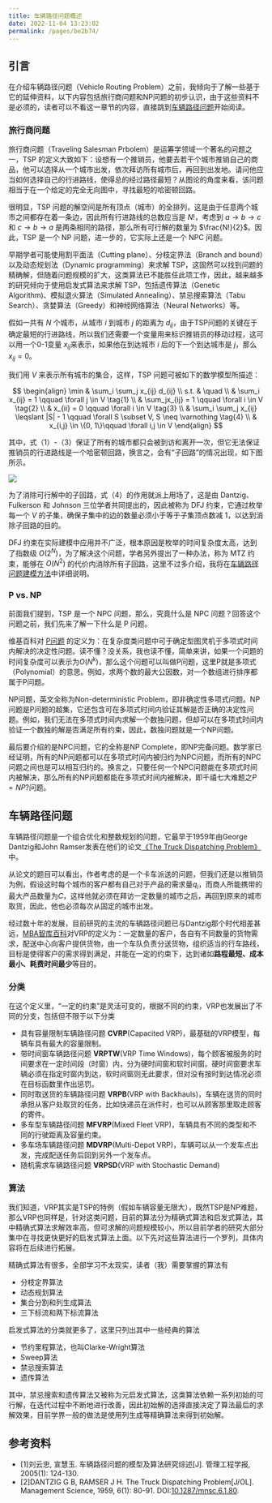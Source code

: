 ```yaml
---
title: 车辆路径问题概述
date: 2022-11-04 13:23:02
permalink: /pages/be2b74/
---
```


## 引言

在介绍车辆路径问题（Vehicle Routing Problem）之前，我倾向于了解一些基于它的延伸资料，以下内容包括旅行商问题和NP问题的初步认识，由于这些资料不是必须的，读者可以不看这一章节的内容，直接跳到[车辆路径问题](/pages/be2b74/#车辆路径问题)开始阅读。

### 旅行商问题

旅行商问题（Traveling Salesman Prbolem）是运筹学领域一个著名的问题之一，TSP 的定义大致如下：设想有一个推销员，他要去若干个城市推销自己的商品，他可以选择从一个城市出发，依次拜访所有城市后，再回到出发地。请问他应当如何选择自己的行进路线，使得总的经过路径最短？从图论的角度来看，该问题相当于在一个给定的完全无向图中，寻找最短的哈密顿回路。

很明显，TSP 问题的解空间是所有顶点（城市）的全排列，这是由于任意两个城市之间都存在着一条边，因此所有行进路线的总数应当是 $N!$，考虑到 $a \rightarrow b \rightarrow c$ 和 $c \rightarrow b\rightarrow a$ 是两条相同的路径，那么所有可行解的数量为 $\frac{N!}{2}$。因此，TSP 是一个 NP 问题，进一步的，它实际上还是一个 NPC 问题。

早期学者可能使用割平面法（Cutting plane）、分枝定界法（Branch and bound）以及动态规划法（Dynamic programming）来求解 TSP，这固然可以找到问题的精确解，但随着问题规模的扩大，这类算法已不能胜任此项工作，因此，越来越多的研究倾向于使用启发式算法来求解 TSP，包括遗传算法（Genetic Algorithm)、模拟退火算法（Simulated Annealing）、禁忌搜索算法（Tabu Search）、贪婪算法（Greedy）和神经网络算法（Neural Networks）等。

假如一共有 $N$ 个城市，从城市 $i$ 到城市 $j$ 的距离为 $d_{ij}$，由于TSP问题的关键在于确定最短的行进路线，所以我们还需要一个变量用来标识推销员的移动过程，这可以用一个0-1变量 $x_{ij}$来表示，如果他在到达城市 $i$ 后的下一个到达城市是 $j$，那么 $x_{ij} = 0$。

我们用 $V$ 来表示所有城市的集合，这样，TSP 问题可被如下的数学模型所描述：

$$
\begin{align}
\min & \sum_i \sum_j x_{ij} d_{ij} \\
s.t. & \quad \\
& \sum_i x_{ij} = 1 \qquad \forall j \in V \tag{1} \\
& \sum_jx_{ij} = 1 \qquad \forall i \in V \tag{2} \\
& x_{ii} = 0 \qquad \forall i \in V \tag{3} \\
& \sum_i \sum_j x_{ij} \leqslant |S| - 1 \qquad \forall S \subset V, S \neq \varnothing \tag{4} \\
& x_{i,j} \in \{0, 1\}\qquad \forall i,j \in V
\end{align}
$$

其中，式（1）-（3）保证了所有的城市都只会被到访和离开一次，但它无法保证推销员的行进路线是一个哈密顿回路，换言之，会有“子回路”的情况出现，如下图所示。

![](https://cdn.jsdelivr.net/gh/musoulee/figurebed/figures/20221105120224.png)


为了消除可行解中的子回路，式（4）的作用就派上用场了，这是由 Dantzig、Fulkerson 和 Johnson 三位学者共同提出的，因此被称为 DFJ 约束，它通过枚举每一个 $V$ 的子集，确保子集中的边的数量必须小于等于子集顶点数减 1，以达到消除子回路的目的。

DFJ 约束在实际建模中应用并不广泛，根本原因是枚举的时间复杂度太高，达到了指数级 $O (2^N)$，为了解决这个问题，学者另外提出了一种办法，称为 MTZ 约束，能够在 $O (N^2)$ 的代价内消除所有子回路，这里不过多介绍，我将在[车辆路径问题建模方法](/pages/00887c/)中详细说明。

### P vs. NP
前面我们提到，TSP 是一个 NPC 问题，那么，究竟什么是 NPC 问题？回答这个问题之前，我们先来了解一下什么是 P 问题。

维基百科对 [P问题](https://zh.wikipedia.org/wiki/P_(%E8%A4%87%E9%9B%9C%E5%BA%A6)) 的定义为：在复杂度类问题中可于确定型图灵机于多项式时间内解决的决定性问题。读不懂？没关系，我也读不懂，简单来讲，如果一个问题的时间复杂度可以表示为$O(N^k)$，那么这个问题可以叫做P问题，这里P就是多项式（Polynomial）的意思。例如，求两个数的最大公因数，对一个数组进行排序都属于P问题。

NP问题，英文全称为Non-deterministic Problem，即非确定性多项式问题。NP问题是P问题的超集，它还包含可在多项式时间内验证其解是否正确的决定性问题。例如，我们无法在多项式时间内求解一个数独问题，但却可以在多项式时间内验证一个数独的解是否满足所有约束，因此，数独问题就是一个NP问题。

最后要介绍的是NPC问题，它的全称是NP Complete，即NP完备问题。数学家已经证明，所有的NP问题都可以在多项式时间内被归约为NPC问题，而所有的NPC问题之间也是可以相互归约的。换言之，只要任何一个NPC问题能在多项式时间内被解决，那么所有的NP问题都能在多项式时间内被解决，即千禧七大难题之$P=NP?$问题。


## 车辆路径问题

车辆路径问题是一个组合优化和整数规划的问题，它最早于1959年由George Dantzig和John Ramser发表在他们的论文[《The Truck Dispatching Problem》](https://doi.org/10.1287/mnsc.6.1.80)中。

从论文的题目可以看出，作者考虑的是一个卡车派送的问题，但我们还是以推销员为例，假设这时每个城市的客户都有自己对于产品的需求量$q_i$，而商人所能携带的最大产品数量为$C$，这样他就必须在拜访一定数量的城市之后，再回到原来的城市取货，因此，他也必须每次从固定的城市出发。

经过数十年的发展，目前研究的主流的车辆路径问题已与Dantzig那个时代相差甚远，[MBA智库百科](https://wiki.mbalib.com/wiki/%E8%BD%A6%E8%BE%86%E8%B7%AF%E5%BE%84%E9%97%AE%E9%A2%98)对VRP的定义为：一定数量的客户，各自有不同数量的货物需求，配送中心向客户提供货物，由一个车队负责分送货物，组织适当的行车路线，目标是使得客户的需求得到满足，并能在一定的约束下，达到诸如**路程最短、成本最小、耗费时间最少**等目的。

### 分类
在这个定义里，“一定的约束”是灵活可变的，根据不同的约束，VRP也发展出了不同的分支，包括但不限于以下分类

- 具有容量限制车辆路径问题 **CVRP**(Capacited VRP)，最基础的VRP模型，每辆车具有最大的容量限制。
- 带时间窗车辆路径问题 **VRPTW**(VRP Time Windows)，每个顾客被服务的时间要求在一定时间段（时窗）内，分为硬时间窗和软时间窗。硬时间窗要求车辆必须在指定时窗内到达，软时间窗则无此要求，但对没有按时到达情况必须在目标函数里作出惩罚。
- 同时取送货的车辆路径问题 **VRPB**(VRP with Backhauls)，车辆在送货的同时承担从客户处取货的任务，比如快递员在派件时，也可以从顾客那里取走顾客的寄件。
- 多车型车辆路径问题 **MFVRP**(Mixed Fleet VRP)，车辆具有不同的类型和不同的行驶距离及容量约束。
- 多车场车辆路径问题 **MDVRP**(Multi-Depot VRP)，车辆可以从一个发车点出发，完成配送任务后回到另外一个发车点。
- 随机需求车辆路径问题 **VRPSD**(VRP with Stochastic Demand)

### 算法

我们知道，VRP其实是TSP的特例（假如车辆容量无限大），既然TSP是NP难题，那么VRP也同样是，针对这类问题，目前的算法分为精确式算法和启发式算法，其中精确式算法求解效率高，但可求解的问题规模较小，所以目前学者的研究大部分集中在寻找更快更好的启发式算法上面。以下先对这些算法进行一个罗列，具体内容将在后续进行拓展。

精确式算法有很多，全部学习不太现实，读者（我）需要掌握的算法有
- 分枝定界算法
- 动态规划算法
- 集合分割和列生成算法
- 三下标流和两下标流算法

启发式算法的分类就更多了，这里只列出其中一些经典的算法
- 节约里程算法，也叫Clarke-Wright算法
- Sweep算法
- 禁忌搜索算法
- 遗传算法

其中，禁忌搜索和遗传算法又被称为元启发式算法，这类算法依赖一系列初始的可行解，在迭代过程中不断地进行改善，因此初始解的选择直接决定了算法最后的求解效果，目前学界一般的做法是使用列生成等精确算法来得到初始解。


## 参考资料
- [1]刘云忠, 宣慧玉. 车辆路径问题的模型及算法研究综述[J]. 管理工程学报, 2005(1): 124-130.
- [2]DANTZIG G B, RAMSER J H. The Truck Dispatching Problem[J/OL]. Management Science, 1959, 6(1): 80-91. DOI:[10.1287/mnsc.6.1.80](https://doi.org/10.1287/mnsc.6.1.80).